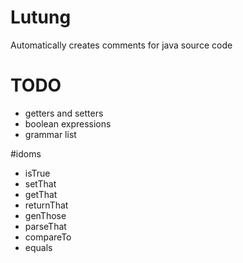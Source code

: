Lutung
======
Automatically creates comments for java source code

TODO
====
- getters and setters
- boolean expressions
- grammar list

#idoms
- isTrue
- setThat
- getThat
- returnThat
- genThose
- parseThat
- compareTo
- equals
